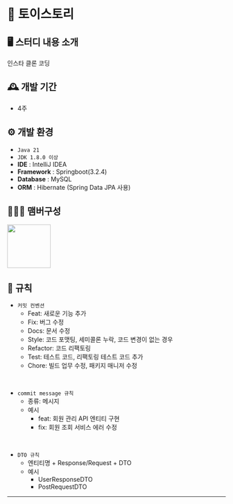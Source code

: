 # 🧸 토이스토리 

## 🖥️ 스터디 내용 소개
인스타 클론 코딩 
<br>

## 🕰️ 개발 기간
* 4주

## ⚙️ 개발 환경
- `Java 21`
- `JDK 1.8.0 이상`
- **IDE** : IntelliJ IDEA
- **Framework** : Springboot(3.2.4)
- **Database** : MySQL
- **ORM** : Hibernate (Spring Data JPA 사용)

## 🧑‍🤝‍🧑 맴버구성
<p>
    <a href="https://github.com/M-ung">
      <img src="https://avatars.githubusercontent.com/u/126846468?v=4" width="100">
    </a>
</p>

## 📝 규칙
- `커밋 컨벤션`
    - Feat: 새로운 기능 추가
    - Fix: 버그 수정
    - Docs: 문서 수정
    - Style: 코드 포맷팅, 세미콜론 누락, 코드 변경이 없는 경우
    - Refactor: 코드 리팩토링
    - Test: 테스트 코드, 리팩토링 테스트 코드 추가
    - Chore: 빌드 업무 수정, 패키지 매니저 수정
      
<br>

- `commit message 규칙`
    - 종류: 메시지
    - 예시
        - feat: 회원 관리 API 엔티티 구현
        - fix: 회원 조회 서비스 에러 수정 
<br>

- `DTO 규칙`
    - 엔티티명 + Response/Request + DTO
    - 예시
        - UserResponseDTO
        - PostRequestDTO

---
